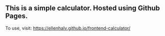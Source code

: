 ## This is a simple calculator. Hosted using Github Pages. 

To use, visit: https://ellenhalv.github.io/frontend-calculator/
